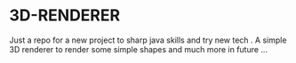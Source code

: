 # 3D-RENDERER
Just a repo for a new project to sharp java skills and try new tech . A simple 3D renderer to render some simple shapes and much more in future ...
